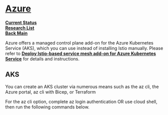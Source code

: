 # **[Azure](https://preliminary.istio.io/latest/docs/setup/platform-setup/azure/)**

**[Current Status](../../../development/status/weekly/current_status.md)**\
**[Research List](../../../research/research_list.md)**\
**[Back Main](../../../README.md)**

Azure offers a managed control plane add-on for the Azure Kubernetes Service (AKS), which you can use instead of installing Istio manually. Please refer to **[Deploy Istio-based service mesh add-on for Azure Kubernetes Service](https://learn.microsoft.com/azure/aks/istio-deploy-addon)** for details and instructions.

## AKS

You can create an AKS cluster via numerous means such as the az cli, the Azure portal, az cli with Bicep, or Terraform

For the az cli option, complete az login authentication OR use cloud shell, then run the following commands below.
